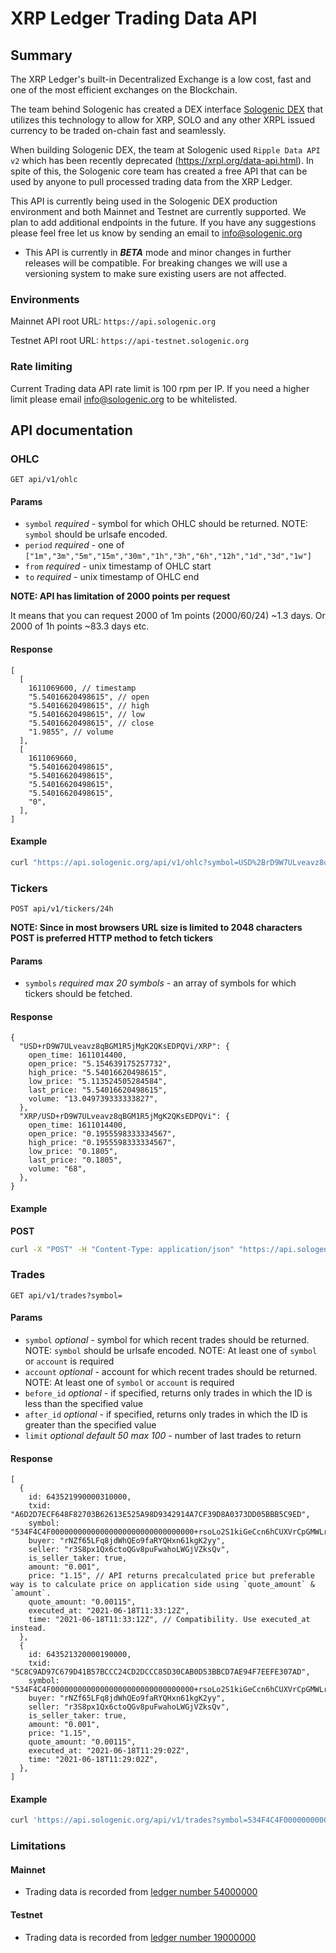 # XRP Ledger Trading Data API

## Summary

The XRP Ledger's built-in Decentralized Exchange is a low cost, fast and one of the most efficient exchanges on the Blockchain.

The team behind Sologenic has created a DEX interface [Sologenic DEX](https://sologenic.org/) that utilizes this technology to allow for XRP, SOLO and any other XRPL issued currency to be traded on-chain fast and seamlessly.

When building Sologenic DEX, the team at Sologenic used `Ripple Data API v2` which has been recently deprecated (https://xrpl.org/data-api.html). In spite of this, the Sologenic core team has created a free API that can be used by anyone to pull processed trading data from the XRP Ledger.

This API is currently being used in the Sologenic DEX production environment and both Mainnet and Testnet are currently supported.
We plan to add additional endpoints in the future. If you have any suggestions please feel free let us know by sending an email to info@sologenic.org

- This API is currently in **_BETA_** mode and minor changes in further releases will be compatible. For breaking changes we will use a versioning system to make sure existing users are not affected.

### Environments

Mainnet API root URL: `https://api.sologenic.org`

Testnet API root URL: `https://api-testnet.sologenic.org`

### Rate limiting

Current Trading data API rate limit is 100 rpm per IP. If you need a higher limit please email info@sologenic.org to be whitelisted.

## API documentation

### OHLC

`GET api/v1/ohlc`

#### Params

- `symbol` _required_ - symbol for which OHLC should be returned. NOTE: `symbol` should be urlsafe encoded.
- `period` _required_ - one of `["1m","3m","5m","15m","30m","1h","3h","6h","12h","1d","3d","1w"]`
- `from` _required_ - unix timestamp of OHLC start
- `to` _required_ - unix timestamp of OHLC end

**NOTE: API has limitation of 2000 points per request**

It means that you can request 2000 of 1m points (2000/60/24) ~1.3 days. Or 2000 of 1h points ~83.3 days etc.

#### Response

```json5
[
  [
    1611069600, // timestamp
    "5.54016620498615", // open
    "5.54016620498615", // high
    "5.54016620498615", // low
    "5.54016620498615", // close
    "1.9855", // volume
  ],
  [
    1611069660,
    "5.54016620498615",
    "5.54016620498615",
    "5.54016620498615",
    "5.54016620498615",
    "0",
  ],
]
```

#### Example

```bash
curl "https://api.sologenic.org/api/v1/ohlc?symbol=USD%2BrD9W7ULveavz8qBGM1R5jMgK2QKsEDPQVi%2FXRP&period=1m&from=1611007200&to=1611070980"
```

### Tickers

`POST api/v1/tickers/24h`

**NOTE: Since in most browsers URL size is limited to 2048 characters POST is preferred HTTP method to fetch tickers**

#### Params

- `symbols` _required max 20 symbols_ - an array of symbols for which tickers should be fetched.

#### Response

```json5
{
  "USD+rD9W7ULveavz8qBGM1R5jMgK2QKsEDPQVi/XRP": {
    open_time: 1611014400,
    open_price: "5.154639175257732",
    high_price: "5.54016620498615",
    low_price: "5.113524505284584",
    last_price: "5.54016620498615",
    volume: "13.049739333333827",
  },
  "XRP/USD+rD9W7ULveavz8qBGM1R5jMgK2QKsEDPQVi": {
    open_time: 1611014400,
    open_price: "0.1955598333334567",
    high_price: "0.1955598333334567",
    low_price: "0.1805",
    last_price: "0.1805",
    volume: "68",
  },
}
```

#### Example

**POST**

```bash
curl -X "POST" -H "Content-Type: application/json" "https://api.sologenic.org/api/v1/tickers/24h" --data '{"symbols": ["USD+rD9W7ULveavz8qBGM1R5jMgK2QKsEDPQVi/XRP", "XRP/USD+rD9W7ULveavz8qBGM1R5jMgK2QKsEDPQVi"]}'
```

### Trades

`GET api/v1/trades?symbol=`

#### Params

- `symbol` _optional_ - symbol for which recent trades should be returned. NOTE: `symbol` should be urlsafe encoded.
  NOTE: At least one of `symbol` or `account` is required
- `account` _optional_ - account for which recent trades should be returned. NOTE: At least one of `symbol` or `account` is required
- `before_id` _optional_ - if specified, returns only trades in which the ID is less than the specified value
- `after_id` _optional_ - if specified, returns only trades in which the ID is greater than the specified value
- `limit` _optional default 50 max 100_ - number of last trades to return

#### Response

```json5
[
  {
    id: 643521990000310000,
    txid: "A6D2D7ECF648F82703B62613E525A98D9342914A7CF39D8A0373DD05BBB5C9ED",
    symbol: "534F4C4F00000000000000000000000000000000+rsoLo2S1kiGeCcn6hCUXVrCpGMWLrRrLZz/XRP",
    buyer: "rNZf65LFq8jdWhQEo9faRYQHxn61kgK2yy",
    seller: "r3S8px1Qx6ctoQGv8puFwahoLWGjVZksQv",
    is_seller_taker: true,
    amount: "0.001",
    price: "1.15", // API returns precalculated price but preferable way is to calculate price on application side using `quote_amount` & `amount`.
    quote_amount: "0.00115",
    executed_at: "2021-06-18T11:33:12Z",
    time: "2021-06-18T11:33:12Z", // Compatibility. Use executed_at instead.
  },
  {
    id: 643521320000190000,
    txid: "5C8C9AD97C679D41B57BCCC24CD2DCCC85D30CAB0D53BBCD7AE94F7EEFE307AD",
    symbol: "534F4C4F00000000000000000000000000000000+rsoLo2S1kiGeCcn6hCUXVrCpGMWLrRrLZz/XRP",
    buyer: "rNZf65LFq8jdWhQEo9faRYQHxn61kgK2yy",
    seller: "r3S8px1Qx6ctoQGv8puFwahoLWGjVZksQv",
    is_seller_taker: true,
    amount: "0.001",
    price: "1.15",
    quote_amount: "0.00115",
    executed_at: "2021-06-18T11:29:02Z",
    time: "2021-06-18T11:29:02Z",
  },
]
```

#### Example

```bash
curl 'https://api.sologenic.org/api/v1/trades?symbol=534F4C4F00000000000000000000000000000000%2BrsoLo2S1kiGeCcn6hCUXVrCpGMWLrRrLZz%2FXRP&account=r3S8px1Qx6ctoQGv8puFwahoLWGjVZksQv&before_id=643521990000320000&after_id=643521320000180000'
```

### Limitations
#### Mainnet

- Trading data is recorded from [ledger number 54000000](https://xrpscan.com/ledger/54000000)


#### Testnet
- Trading data is recorded from [ledger number 19000000](https://xrpscan.com/ledger/19000000)

